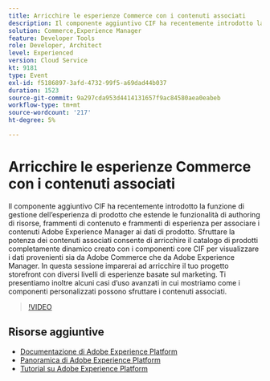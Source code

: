 ```yaml
---
title: Arricchire le esperienze Commerce con i contenuti associati
description: Il componente aggiuntivo CIF ha recentemente introdotto la funzione di gestione dell’esperienza di prodotto che estende le funzionalità di authoring di risorse, frammenti di contenuto e frammenti di esperienza per associare i contenuti Adobe Experience Manager ai dati di prodotto. Sfruttare la potenza dei contenuti associati consente di arricchire il catalogo di prodotti completamente dinamico creato con i componenti core CIF per visualizzare i dati provenienti sia da Adobe Commerce che da Adobe Experience Manager. In questa sessione imparerai ad arricchire il tuo progetto storefront con diversi livelli di esperienze basate sul marketing. Ti presentiamo inoltre alcuni casi d’uso avanzati in cui mostriamo come i componenti personalizzati possono sfruttare i contenuti associati.
solution: Commerce,Experience Manager
feature: Developer Tools
role: Developer, Architect
level: Experienced
version: Cloud Service
kt: 9181
type: Event
exl-id: f5186897-3afd-4732-99f5-a69dad44b037
duration: 1523
source-git-commit: 9a297cda953d4414131657f9ac84580aea0eabeb
workflow-type: tm+mt
source-wordcount: '217'
ht-degree: 5%

---
```


# Arricchire le esperienze Commerce con i contenuti associati

Il componente aggiuntivo CIF ha recentemente introdotto la funzione di gestione dell’esperienza di prodotto che estende le funzionalità di authoring di risorse, frammenti di contenuto e frammenti di esperienza per associare i contenuti Adobe Experience Manager ai dati di prodotto. Sfruttare la potenza dei contenuti associati consente di arricchire il catalogo di prodotti completamente dinamico creato con i componenti core CIF per visualizzare i dati provenienti sia da Adobe Commerce che da Adobe Experience Manager. In questa sessione imparerai ad arricchire il tuo progetto storefront con diversi livelli di esperienze basate sul marketing. Ti presentiamo inoltre alcuni casi d’uso avanzati in cui mostriamo come i componenti personalizzati possono sfruttare i contenuti associati.

>[!VIDEO](https://video.tv.adobe.com/v/337772/?quality=12&learn=on&hidetitle=true)

## Risorse aggiuntive

- [Documentazione di Adobe Experience Platform](https://experienceleague.adobe.com/docs/experience-platform.html?lang=it)
- [Panoramica di Adobe Experience Platform](https://experienceleague.adobe.com/docs/experience-platform/landing/home.html?lang=it)
- [Tutorial su Adobe Experience Platform](https://experienceleague.adobe.com/docs/platform-learn/tutorials/overview.html?lang=it)
